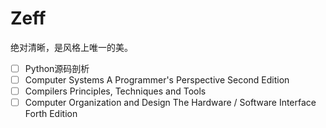 Zeff
====

绝对清晰，是风格上唯一的美。

- [ ] Python源码剖析
- [ ] Computer Systems A Programmer's Perspective Second Edition
- [ ] Compilers Principles, Techniques and Tools
- [ ] Computer Organization and Design The Hardware / Software Interface Forth Edition